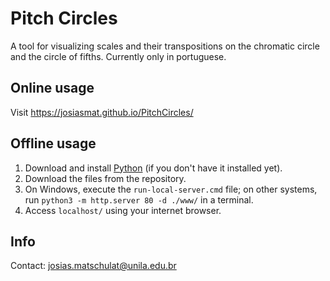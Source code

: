 # Pitch Circles
A tool for visualizing scales and their transpositions on the chromatic circle and the circle of fifths. Currently only in portuguese.
## Online usage
Visit https://josiasmat.github.io/PitchCircles/
## Offline usage
1. Download and install [Python](https://www.python.org/) (if you don't have it installed yet).
2. Download the files from the repository.
3. On Windows, execute the `run-local-server.cmd` file; on other systems, run `python3 -m http.server 80 -d ./www/` in a terminal.
4. Access `localhost/` using your internet browser.
## Info
Contact: josias.matschulat@unila.edu.br
